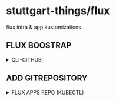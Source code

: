 # stuttgart-things/flux

flux infra & app kustomizations

## FLUX BOOSTRAP

<details><summary>CLI-GITHUB</summary>

```bash
# BOOTSTRAP GITHUB
export KUBECONFIG=<KUBECONFIG>
export GITHUB_TOKEN=<TOKEN>
flux bootstrap github --owner=stuttgart-things --repository=stuttgart-things --path=clusters/dev-cluster
```

</details>

## ADD GITREPOSITORY

<details><summary>FLUX APPS REPO (KUBECTL)</summary>

```bash
kubectl apply -f - <<EOF
apiVersion: source.toolkit.fluxcd.io/v1
kind: GitRepository
metadata:
  name: flux-apps
  namespace: flux-system
spec:
  interval: 1m0s
  ref:
    branch: feature/add-cert-manager
  url: https://github.com/stuttgart-things/flux.git
EOF
```

</details>
